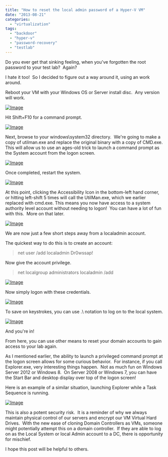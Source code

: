 ```yaml
---
title: "How to reset the local admin password of a Hyper-V VM"
date: "2013-08-21"
categories: 
  - "virtualization"
tags: 
  - "backdoor"
  - "hyper-v"
  - "password-recovery"
  - "testlab"
---
```


Do you ever get that sinking feeling, when you've forgotten the root password to your test lab?  Again?

I hate it too!  So I decided to figure out a way around it, using an work around.

Reboot your VM with your Windows OS or Server install disc.  Any version will work.

[![Image](http://foxdeploy.files.wordpress.com/2013/08/1.png?w=650)](http://foxdeploy.files.wordpress.com/2013/08/1.png)

Hit Shift+F10 for a command prompt.

[![Image](http://foxdeploy.files.wordpress.com/2013/08/2.png?w=650)](http://foxdeploy.files.wordpress.com/2013/08/2.png)

Next, browse to your windows\\system32 directory.  We're going to make a copy of utilman.exe and replace the original binary with a copy of CMD.exe.  This will allow us to use an ages-old trick to launch a command prompt as the System account from the logon screen.

[![Image](http://foxdeploy.files.wordpress.com/2013/08/3.png?w=650)](http://foxdeploy.files.wordpress.com/2013/08/3.png)

Once completed, restart the system.

[![Image](http://foxdeploy.files.wordpress.com/2013/08/4.png?w=650)](http://foxdeploy.files.wordpress.com/2013/08/4.png)

At this point, clicking the Accessibility Icon in the bottom-left hand corner, or hitting left-shift 5 times will call the UtilMan.exe, which we earlier replaced with cmd.exe. This means you now have access to a system authority level account without needing to logon!  You can have a lot of fun with this.  More on that later.

[![Image](http://foxdeploy.files.wordpress.com/2013/08/5.png?w=650)](http://foxdeploy.files.wordpress.com/2013/08/5.png)

We are now just a few short steps away from a localadmin account.

The quickest way to do this is to create an account:

> net user /add localadmin Dr0wssap!

Now give the account privilege.

> net localgroup administrators localadmin /add

[![Image](http://foxdeploy.files.wordpress.com/2013/08/6.png?w=646)](http://foxdeploy.files.wordpress.com/2013/08/6.png)

Now simply logon with these credentials.

[![Image](http://foxdeploy.files.wordpress.com/2013/08/7.png?w=650)](http://foxdeploy.files.wordpress.com/2013/08/7.png)

To save on keystrokes, you can use .\\ notation to log on to the local system.

[![Image](http://foxdeploy.files.wordpress.com/2013/08/8.png?w=650)](http://foxdeploy.files.wordpress.com/2013/08/8.png)

And you're in!

From here, you can use other means to reset your domain accounts to gain access to your lab again.

As I mentioned earlier, the ability to launch a privileged command prompt at the logon screen allows for some curious behavior.  For instance, if you call Explorer.exe, very interesting things happen.  Not as much fun on Windows Server 2012 or Windows 8.  On Server 2008 or Windows 7, you can have the Start Bar and desktop display over top of the logon screen!

Here is an example of a similar situation, launching Explorer while a Task Sequence is running.

[![Image](http://foxdeploy.files.wordpress.com/2013/08/example-start-screen-over-logo-task.png?w=650)](http://foxdeploy.files.wordpress.com/2013/08/example-start-screen-over-logo-task.png)

This is also a potent security risk.  It is a reminder of why we always maintain physical control of our servers and encrypt our VM Virtual Hard Drives.  With the new ease of cloning Domain Controllers as VMs, someone might potentially attempt this on a domain controller.  If they are able to log on as the Local System or local Admin account to a DC, there is opportunity for mischief.

I hope this post will be helpful to others.
